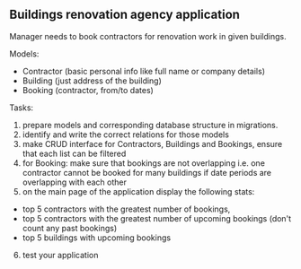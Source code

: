 ## Buildings renovation agency application

Manager needs to book contractors for renovation work in given buildings.

Models:
* Contractor (basic personal info like full name or company details)
* Building (just address of the building)
* Booking (contractor, from/to dates)

Tasks:
1. prepare models and corresponding database structure in migrations.
2. identify and write the correct relations for those models
3. make CRUD interface for  Contractors, Buildings and Bookings, ensure that each list can be filtered
4. for Booking: make sure that bookings are not overlapping i.e. one contractor cannot be booked for many buildings
if date periods are overlapping with each other
5. on the main page of the application display the following stats:
* top 5 contractors with the greatest number of bookings,
* top 5 contractors with the greatest number of upcoming bookings (don't count any past bookings)
* top 5 buildings with upcoming bookings
6. test your application
